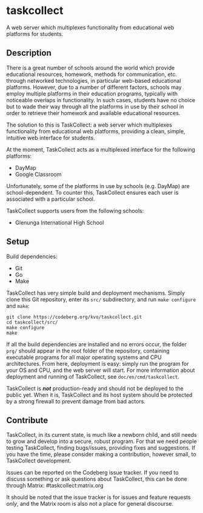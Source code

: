 taskcollect
===========

A web server which multiplexes functionality from educational web platforms for students.

Description
-----------

There is a great number of schools around the world which provide educational resources, homework, methods for communication, etc. through networked technologies, in particular web-based educational platforms. However, due to a number of different factors, schools may employ multiple platforms in their education programs, typically with noticeable overlaps in functionality. In such cases, students have no choice but to wade their way through all the platforms in use by their school in order to retrieve their homework and available educational resources.

The solution to this is TaskCollect: a web server which multiplexes functionality from educational web platforms, providing a clean, simple, intuitive web interface for students.

At the moment, TaskCollect acts as a multiplexed interface for the following platforms:
  * DayMap
  * Google Classroom

Unfortunately, some of the platforms in use by schools (e.g. DayMap) are school-dependent. To counter this, TaskCollect ensures each user is associated with a particular school.

TaskCollect supports users from the following schools:
  * Glenunga International High School

Setup
-----

Build dependencies:
  * Git
  * Go
  * Make

TaskCollect has very simple build and deployment mechanisms. Simply clone this Git repository, enter its `src/` subdirectory, and run `make configure` and `make`:

```
git clone https://codeberg.org/kvo/taskcollect.git
cd taskcollect/src/
make configure
make
```

If all the build dependencies are installed and no errors occur, the folder `prg/` should appear in the root folder of the repository, containing executable programs for all major operating systems and CPU architectures. From here, deployment is easy: simply run the program for your OS and CPU, and the web server will start. For more information about deployment and running of TaskCollect, see `doc/en/cmd/taskcollect`.

TaskCollect is ***not*** production-ready and should not be deployed to the public yet. When it is, TaskCollect and its host system should be protected by a strong firewall to prevent damage from bad actors.

Contribute
----------

TaskCollect, in its current state, is much like a newborn child, and still needs to grow and develop into a secure, robust program. For that we need people testing TaskCollect, finding bugs/issues, providing fixes and suggestions. If you have the time, please consider making a contribution, however small, to TaskCollect development.

Issues can be reported on the Codeberg issue tracker. If you need to discuss something or ask questions about TaskCollect, this can be done through Matrix: #taskcollect:matrix.org

It should be noted that the issue tracker is for issues and feature requests *only*, and the Matrix room is also not a place for general discourse.
